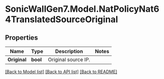 # SonicWallGen7.Model.NatPolicyNat64TranslatedSourceOriginal

## Properties

Name | Type | Description | Notes
------------ | ------------- | ------------- | -------------
**Original** | **bool** | Original source IP. | 

[[Back to Model list]](../README.md#documentation-for-models) [[Back to API list]](../README.md#documentation-for-api-endpoints) [[Back to README]](../README.md)

